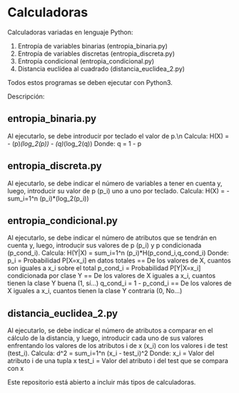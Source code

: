 # Calculadoras
Calculadoras variadas en lenguaje Python: 

1. Entropía de variables binarias (entropia_binaria.py)
2. Entropía de variables discretas (entropia_discreta.py)
3. Entropía condicional (entropia_condicional.py)
4. Distancia euclídea al cuadrado (distancia_euclidea_2.py)

Todos estos programas se deben ejecutar con Python3.

Descripción:

entropia_binaria.py
-------------------
Al ejecutarlo, se debe introducir por teclado el valor de p.\n
Calcula: H(X) = - (p)*(log_2(p)) - (q)*(log_2(q))
Donde: q = 1 - p


entropia_discreta.py
--------------------
Al ejecutarlo, se debe indicar el número de variables a tener en cuenta y, luego, introducir
su valor de p (p_i) uno a uno por teclado.
Calcula: H(X) = - sum_i=1^n (p_i)*(log_2(p_i))


entropia_condicional.py
-----------------------
Al ejecutarlo, se debe indicar el número de atributos que se tendrán en cuenta y, luego, introducir
sus valores de p (p_i) y p condicionada (p_cond_i).
Calcula: H(Y|X) = sum_i=1^n (p_i)*H(p_cond_i,q_cond_i)
Donde: p_i = Probabilidad P[X=x_i] en datos totales
       == De los valores de X, cuantos son iguales a x_i sobre el total
       p_cond_i = Probabilidad P[Y|X=x_i] condicionada por clase Y
       == De los valores de X iguales a x_i, cuantos tienen la clase Y buena (1, sí...)
       q_cond_i = 1 - p_cond_i
       == De los valores de X iguales a x_i, cuantos tienen la clase Y contraria (0, No...)

distancia_euclidea_2.py
-----------------------
Al ejecutarlo, se debe indicar el número de atributos a comparar en el cálculo de la distancia, y
luego, introducir cada uno de sus valores enfrentando los valores de los atributos i de x (x_i) con 
los valores i de test (test_i).
Calcula: d^2 = sum_i=1^n (x_i - test_i)^2
Donde: x_i = Valor del atributo i de una tupla x 
       test_i = Valor del atributo i del test que se compara con x


Este repositorio está abierto a incluir más tipos de calculadoras.
